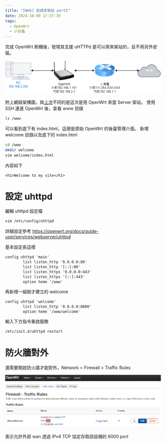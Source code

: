 ```yaml
---
title: "[Web] 低成本架站 part2"
date: 2024-10-09 17:37:39
tags:
  - OpenWrt
  - 小烏龜
---
```


完成 OpenWrt 刷機後，發現其支援 uHTTPd 是可以用來架站的，且不用另外安裝。

<!--more-->

![](/assets/home_net2.png)

附上網路架構圖，與[上次](/2022/11/13/low-cost-host/)不同的是這次是用 OpenWrt 來當 Server 架站。
使用 SSH 連進 OpenWrt 後，查看 www 目錄

```sh
ls /www
```

可以看到底下有 index.html，這便是原始 OpenWrt 的後臺管理介面。
新增 welcome 目錄以及底下的 index.html

```sh
cd /www
mkdir welcome
vim welcome/index.html
```

內容如下

```
<h1>Welcome to my site</h1>
```

# 設定 uhttpd

編輯 uhttpd 設定檔

```sh
vim /etc/config/uhttpd
```

詳細設定參考 <https://openwrt.org/docs/guide-user/services/webserver/uhttpd>

基本設定長這樣
```
config uhttpd 'main'
        list listen_http '0.0.0.0:80'
        list listen_http '[::]:80'
        list listen_https '0.0.0.0:443'
        list listen_https '[::]:443'
        option home '/www'
```

再新增一組剛才建立的 welcome

```
config uhttpd 'welcome'
        list listen_http '0.0.0.0:8000'
        option home '/www/welcome'
```

輸入下方指令重啟服務

```sh
/etc/init.d/uhttpd restart
```

# 防火牆對外

還需要開啟防火牆才能對外，Network > Firewall > Traffic Rules

![](/assets/openwrt_firewall.png)

表示允許外部 wan 透過 IPv4 TCP 協定存取該設備的 8000 port
